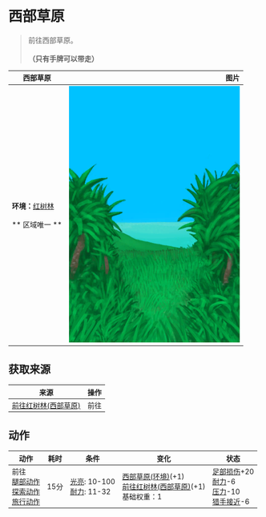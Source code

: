 # 西部草原  
> 前往西部草原。<br><br><b>（只有手牌可以带走）</b>  
  
  西部草原  |   图片   
 ----  |  ----:   
 **环境：**[红树林](Mangroves.md)<br><br>** 区域唯一 **  |  ![](Sprite/GrasslandsPath.png)   
  
## 获取来源  
来源  |  操作  
----  |  ----  
[前往红树林(西部草原)](Path_GrasslandsWToMangroves.md)  |  前往  
## 动作  
动作  |  耗时  |  条件  |  变化  |  状态  
----  |  ----  |  ----  |  ----  |  ----  
前往<br>[腿部动作](LegAction.md)<br>[探索动作](SlipperyAction.md)<br>[旅行动作](TravelAction.md)  |  15分  |  [光亮](Light.md): 10-100<br>[耐力](Stamina.md): 11-32  |  [西部草原(环境)](Env_GrasslandsW.md)(+1)<br>[前往红树林(西部草原)](Path_GrasslandsWToMangroves.md)(+1)<br>基础权重：1<br>  |  [足部损伤](FootDamage.md)+20<br>[耐力](Stamina.md)-6<br>[压力](Stress.md)-10<br>[猎手接近](HuntersProximity.md)-6  
